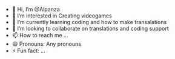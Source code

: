 - 👋 Hi, I’m @Alpanza
- 👀 I’m interested in Creating videogames
- 🌱 I’m currently learning coding and how to make transalations
- 💞️ I’m looking to collaborate on translations and coding support
- 📫 How to reach me ...
- 😄 Pronouns: Any pronouns
- ⚡ Fun fact: ...

<!---
Alpanza/Alpanza is a ✨ special ✨ repository because its `README.md` (this file) appears on your GitHub profile.
You can click the Preview link to take a look at your changes.
--->
